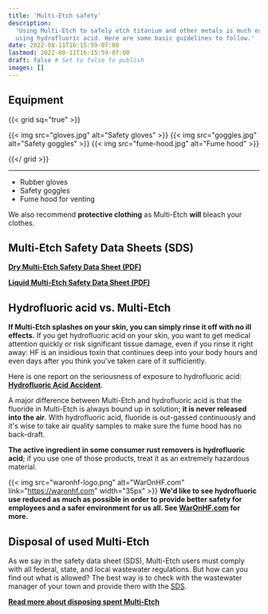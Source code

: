 ```yaml
---
title: 'Multi-Etch safety'
description:
  'Using Multi-Etch to safely etch titanium and other metals is much easier than
  using hydrofluoric acid. Here are some basic guidelines to follow.'
date: 2022-08-11T16:15:59-07:00
lastmod: 2022-08-11T16:15:59-07:00
draft: false # Set to false to publish
images: []
---
```


## Equipment

{{< grid sq="true" >}}

{{< img src="gloves.jpg" alt="Safety gloves" >}}
{{< img src="goggles.jpg" alt="Safety goggles" >}}
{{< img src="fume-hood.jpg" alt="Fume hood" >}}

{{</ grid >}}

---

- Rubber gloves
- Safety goggles
- Fume hood for venting

We also recommend **protective clothing** as Multi-Etch **will** bleach your
clothes.

## Multi-Etch Safety Data Sheets (SDS)

[**Dry Multi-Etch Safety Data Sheet (PDF)**](SDS-dry-2020.pdf)

[**Liquid Multi-Etch Safety Data Sheet (PDF)**](SDS-liquid-2020.pdf)

## Hydrofluoric acid vs. Multi-Etch

**If Multi-Etch splashes on your skin, you can simply rinse it off with no ill
effects.** If you get hydrofluoric acid on your skin, you want to get medical
attention quickly or risk significant tissue damage, even if you rinse it right
away: HF is an insidious toxin that continues deep into your body hours and even
days after you think you've taken care of it sufficiently.

Here is one report on the seriousness of exposure to hydrofluoric acid:
[**Hydrofluoric Acid Accident**](https://www.chem.purdue.edu/chemsafety/chem/HFfatality.php).

A major difference between Multi-Etch and hydrofluoric acid is that the fluoride
in Multi-Etch is always bound up in solution; **it is never released into the
air**. With hydrofluoric acid, fluoride is out-gassed continuously and it's wise
to take air quality samples to make sure the fume hood has no back-draft.

**The active ingredient in some consumer rust removers is hydrofluoric acid**;
if you use one of those products, treat it as an extremely hazardous material.

{{< img src="waronhf-logo.png" alt="WarOnHF.com" link="https://waronhf.com" width="35px" >}}
**We'd like to see hydrofluoric use reduced as much as possible in order to
provide better safety for employees and a safer environment for us all. See
[WarOnHF.com](https://waronhf.com) for more.**

## Disposal of used Multi-Etch

As we say in the safety data sheet (SDS), Multi-Etch users must comply with all
federal, state, and local wastewater regulations. But how can you find out what
is allowed? The best way is to check with the wastewater manager of your town
and provide them with the [SDS](#multi-etch-safety-data-sheets-sds).

**[Read more about disposing spent Multi-Etch](/how-to-use/disposal/)**
